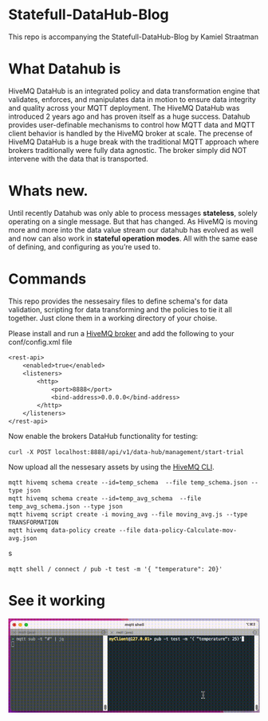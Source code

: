 # Statefull-DataHub-Blog

This repo is accompanying the Statefull-DataHub-Blog by Kamiel Straatman

# What Datahub is

HiveMQ DataHub  is an integrated policy and data transformation engine that validates, enforces, and manipulates data in motion to ensure data integrity and quality across your MQTT deployment. The HiveMQ DataHub was introduced 2 years ago and has proven itself as a huge success. Datahub provides user-definable mechanisms to control how MQTT data and MQTT client behavior is handled by the HiveMQ broker at scale. The precense of HiveMQ DataHub  is a huge break with the traditional MQTT approach where brokers traditionally were fully data agnostic. The broker simply did NOT intervene with the data that is transported.

# Whats new.

Until recently Datahub was only able to process messages **stateless**, solely operating on a single message. But that has changed. As HiveMQ is moving more and more into the data value stream our datahub has evolved as well and now can also work in **stateful operation modes**. All with the same ease of defining, and configuring as you’re used to.

# Commands

This repo provides the nessesairy files to define schema's for data validation, scripting for data transforming and the policies to tie it all together. Just clone them in a working directory of your choise.

Please install and run a [HiveMQ broker](https://hwww.hivemq.com/download/) and add the following to your conf/config.xml file
```
<rest-api>
    <enabled>true</enabled>
    <listeners>
        <http>
            <port>8888</port>
            <bind-address>0.0.0.0</bind-address>
        </http>
    </listeners>
</rest-api>
```
Now enable the brokers DataHub functionality for testing:

`curl -X POST localhost:8888/api/v1/data-hub/management/start-trial`

Now upload all the nessesary assets by using the [HiveMQ CLI](https://github.com/hivemq/mqtt-cli).

```
mqtt hivemq schema create --id=temp_schema  --file temp_schema.json --type json
mqtt hivemq schema create --id=temp_avg_schema  --file temp_avg_schema.json --type json
mqtt hivemq script create -i moving_avg --file moving_avg.js --type TRANSFORMATION
mqtt hivemq data-policy create --file data-policy-Calculate-mov-avg.json
```
s

`mqtt shell / connect / pub -t test -m '{ "temperature": 20}'`

# See it working

![](assets/20250502_110115_Mov-avg-v2.gif)
